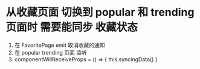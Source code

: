 # 从收藏页面 切换到 popular 和 trending 页面时 需要能同步 收藏状态

1. 在 FavoritePage emit 取消收藏的通知
2. 在 popular trending 页面 监听
3. componentWillReceiveProps = () => {
    this.syncingData()
  }
